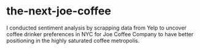 # the-next-joe-coffee

I conducted sentiment analysis by scrapping data from Yelp to uncover coffee drinker preferences in NYC for Joe Coffee Company to have better positioning in the highly saturated coffee metropolis.

